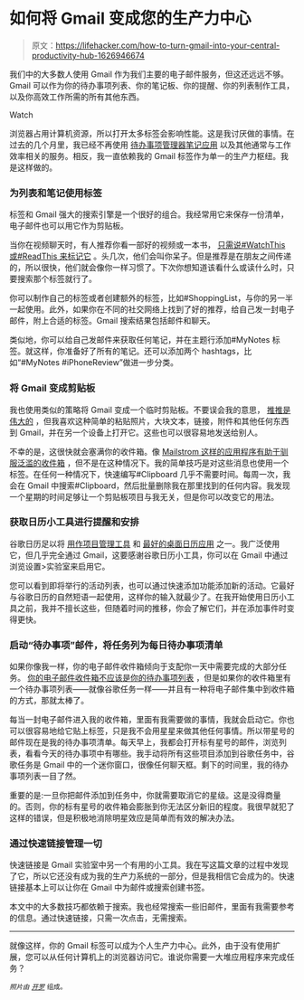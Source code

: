 # 如何将 Gmail 变成您的生产力中心

> 原文：<https://lifehacker.com/how-to-turn-gmail-into-your-central-productivity-hub-1626946674>

我们中的大多数人使用 Gmail 作为我们主要的电子邮件服务，但这还远远不够。Gmail 可以作为你的待办事项列表、你的笔记板、你的提醒、你的列表制作工具，以及你高效工作所需的所有其他东西。

Watch

浏览器占用计算机资源，所以打开太多标签会影响性能。这是我讨厌做的事情。在过去的几个月里，我已经不再使用 [待办事项管理器](https://lifehacker.com/five-best-to-do-list-managers-5924093)[笔记应用](http://lifehacker.com/five-best-note-taking-applications-30803800) 以及其他通常与工作效率相关的服务。相反，我一直依赖我的 Gmail 标签作为单一的生产力枢纽。我是这样做的。

### 为列表和笔记使用标签

标签和 Gmail 强大的搜索引擎是一个很好的组合。我经常用它来保存一份清单，电子邮件也可以用它作为剪贴板。

当你在视频聊天时，有人推荐你看一部好的视频或一本书， [只需说#WatchThis 或#ReadThis 来标记它](https://lifehacker.com/use-hashtags-in-im-conversations-to-easily-find-info-la-1166899073) 。头几次，他们会叫你呆子。但是推荐是在朋友之间传递的，所以很快，他们就会像你一样习惯了。下次你想知道该看什么或读什么时，只要搜索那个标签就行了。

你可以制作自己的标签或者创建额外的标签，比如#ShoppingList，与你的另一半一起使用。此外，如果你在不同的社交网络上找到了好的推荐，给自己发一封电子邮件，附上合适的标签。Gmail 搜索结果包括邮件和聊天。

类似地，你可以给自己发邮件来获取任何笔记，并在主题行添加#MyNotes 标签。就这样，你准备好了所有的笔记。还可以添加两个 hashtags，比如“#MyNotes #iPhoneReview”做进一步分类。

### 将 Gmail 变成剪贴板

我也使用类似的策略将 Gmail 变成一个临时剪贴板。不要误会我的意思， [推推是伟大的](https://lifehacker.com/how-to-use-pushbullet-to-bridge-the-gap-between-all-you-1548595270) ，但我喜欢这种简单的粘贴照片，大块文本，链接，附件和其他任何东西到 Gmail，并在另一个设备上打开它。这些也可以很容易地发送给别人。

不幸的是，这很快就会塞满你的收件箱。像 [Mailstrom 这样的应用程序有助于驯服泛滥的收件箱](http://lifehacker.com/how-i-went-from-1-000-emails-to-inbox-zero-and-stayed-5984417) ，但不是在这种情况下。我的简单技巧是对这些消息也使用一个标签。在任何一种情况下，快速编写#Clipboard 几乎不需要时间。每周一次，我会在 Gmail 中搜索#Clipboard，然后批量删除我在那里找到的任何内容。我发现一个星期的时间足够让一个剪贴板项目与我无关，但是你可以改变它的用法。

### 获取日历小工具进行提醒和安排

谷歌日历足以将 [用作项目管理工具](https://lifehacker.com/how-to-use-google-calendar-as-a-project-management-tool-5918676) 和 [最好的桌面日历应用](http://lifehacker.com/five-best-desktop-calendaring-applications-5815573) 之一。我广泛使用它，但几乎完全通过 Gmail，这要感谢谷歌日历小工具，你可以在 Gmail 中通过浏览设置>实验室来启用它。

您可以看到即将举行的活动列表，也可以通过快速添加功能添加新的活动。它最好与谷歌日历的自然短语一起使用，这样你的输入就最少了。在我开始使用日历小工具之前，我并不擅长这些，但随着时间的推移，你会了解它们，并在添加事件时变得更快。

### 启动“待办事项”邮件，将任务列为每日待办事项清单

如果你像我一样，你的电子邮件收件箱倾向于支配你一天中需要完成的大部分任务。 [你的电子邮件收件箱不应该是你的待办事项列表](https://lifehacker.com/separate-your-email-from-your-to-dos-272590) ，但是如果你的收件箱里有一个待办事项列表——就像谷歌任务一样——并且有一种将电子邮件集中到收件箱的方式，那就太棒了。

每当一封电子邮件进入我的收件箱，里面有我需要做的事情，我就会启动它。你也可以很容易地给它贴上标签，只是我不会用星星来做其他任何事情。所以带星号的邮件现在是我的待办事项清单。每天早上，我都会打开标有星号的邮件，浏览列表，看看今天的待办事项中有哪些。我手动将所有这些项目添加到谷歌任务中，谷歌任务是 Gmail 中的一个迷你窗口，很像任何聊天框。剩下的时间里，我的待办事项列表一目了然。

重要的是:一旦你把邮件添加到任务中，你就需要取消它的星级。这是没得商量的。否则，你的标有星号的收件箱会膨胀到你无法区分新旧的程度。我很早就犯了这样的错误，但是积极地消除明星效应是简单而有效的解决办法。

### 通过快速链接管理一切

快速链接是 Gmail 实验室中另一个有用的小工具。我在写这篇文章的过程中发现了它，所以它还没有成为我的生产力系统的一部分，但是我相信它会成为的。快速链接基本上可以让你在 Gmail 中为邮件或搜索创建书签。

本文中的大多数技巧都依赖于搜索。我也经常搜索一些旧邮件，里面有我需要参考的信息。通过快速链接，只需一次点击，无需搜索。

* * *

就像这样，你的 Gmail 标签可以成为个人生产力中心。此外，由于没有使用扩展，您可以从任何计算机上的浏览器访问它。谁说你需要一大堆应用程序来完成任务？

*<small>照片由</small>* [*<small>开罗</small>*](https://www.flickr.com/photos/52208190@N06/6133587103/) <small>组成。</small>